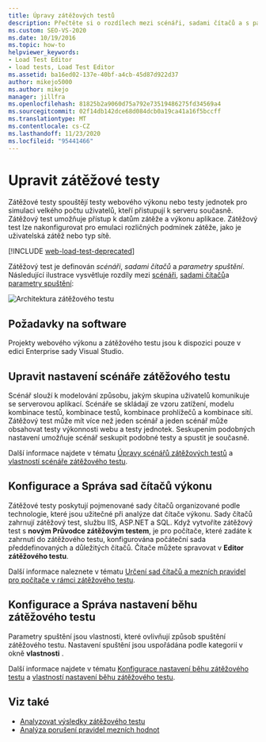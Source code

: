 ```yaml
---
title: Úpravy zátěžových testů
description: Přečtěte si o rozdílech mezi scénáři, sadami čítačů a s parametry spuštění, které definují zátěžové testy.
ms.custom: SEO-VS-2020
ms.date: 10/19/2016
ms.topic: how-to
helpviewer_keywords:
- Load Test Editor
- load tests, Load Test Editor
ms.assetid: ba16ed02-137e-40bf-a4cb-45d87d922d37
author: mikejo5000
ms.author: mikejo
manager: jillfra
ms.openlocfilehash: 81825b2a9060d75a792e73519486275fd34569a4
ms.sourcegitcommit: 02f14db142dce68d084dcb0a19ca41a16f5bccff
ms.translationtype: MT
ms.contentlocale: cs-CZ
ms.lasthandoff: 11/23/2020
ms.locfileid: "95441466"
---
```

# <a name="edit-load-tests"></a>Upravit zátěžové testy

Zátěžové testy spouštějí testy webového výkonu nebo testy jednotek pro simulaci velkého počtu uživatelů, kteří přistupují k serveru současně. Zátěžový test umožňuje přístup k datům zátěže a výkonu aplikace. Zátěžový test lze nakonfigurovat pro emulaci rozličných podmínek zátěže, jako je uživatelská zátěž nebo typ sítě.

[!INCLUDE [web-load-test-deprecated](includes/web-load-test-deprecated.md)]

Zátěžový test je definován *scénáři*, *sadami čítačů* a *parametry spuštění*. Následující ilustrace vysvětluje rozdíly mezi [scénáři](../test/edit-load-test-scenarios.md), [sadami čítačů](../test/specify-counter-sets-and-threshold-rules-for-load-testing.md)a [parametry spuštění](../test/load-test-run-settings-properties.md):

![Architektura zátěžového testu](../test/media/load_test_editor.png)

## <a name="software-requirements"></a>Požadavky na software

Projekty webového výkonu a zátěžového testu jsou k dispozici pouze v edici Enterprise sady Visual Studio.

## <a name="edit-load-test-scenario-settings"></a>Upravit nastavení scénáře zátěžového testu

Scénář slouží k modelování způsobu, jakým skupina uživatelů komunikuje se serverovou aplikací. Scénáře se skládají ze vzoru zatížení, modelu kombinace testů, kombinace testů, kombinace prohlížečů a kombinace sítí. Zátěžový test může mít více než jeden scénář a jeden scénář může obsahovat testy výkonnosti webu a testy jednotek. Seskupením podobných nastavení umožňuje scénář seskupit podobné testy a spustit je současně.

Další informace najdete v tématu [Úpravy scénářů zátěžových testů](../test/edit-load-test-scenarios.md) a [vlastností scénáře zátěžového testu](../test/load-test-scenario-properties.md).

## <a name="configure-and-manage-performance-counter-sets"></a>Konfigurace a Správa sad čítačů výkonu

Zátěžové testy poskytují pojmenované sady čítačů organizované podle technologie, které jsou užitečné při analýze dat čítače výkonu. Sady čítačů zahrnují zátěžový test, službu IIS, ASP.NET a SQL. Když vytvoříte zátěžový test s **novým Průvodce zátěžovým testem**, je pro počítače, které zadáte k zahrnutí do zátěžového testu, konfigurována počáteční sada předdefinovaných a důležitých čítačů. Čítače můžete spravovat v **Editor zátěžového testu**.

Další informace naleznete v tématu [Určení sad čítačů a mezních pravidel pro počítače v rámci zátěžového testu](../test/specify-counter-sets-and-threshold-rules-for-load-testing.md).

## <a name="configure-and-manage-load-test-run-settings"></a>Konfigurace a Správa nastavení běhu zátěžového testu

Parametry spuštění jsou vlastnosti, které ovlivňují způsob spuštění zátěžového testu. Nastavení spuštění jsou uspořádána podle kategorií v okně **vlastnosti** .

Další informace najdete v tématu [Konfigurace nastavení běhu zátěžového testu](../test/configure-load-test-run-settings.md) a [vlastností nastavení běhu zátěžového testu](../test/load-test-run-settings-properties.md).

## <a name="see-also"></a>Viz také

- [Analyzovat výsledky zátěžového testu](../test/analyze-load-test-results-using-the-load-test-analyzer.md)
- [Analýza porušení pravidel mezních hodnot](../test/analyze-threshold-rule-violations-in-load-tests.md)
